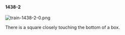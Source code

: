 #### 1438-2
![train-1438-2-0.png](https://github.com/lil-lab/nlvr/raw/master/nlvr/train/images/24/train-1438-2-0.png "train-1438-2-0.png")

There is a square closely touching the bottom of a box.